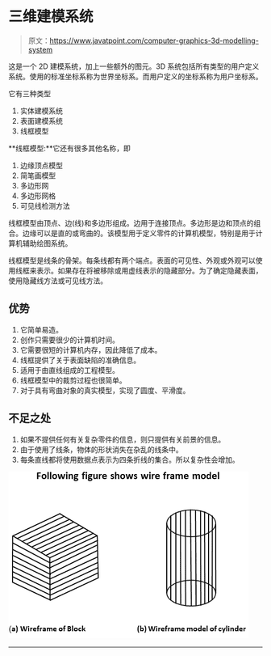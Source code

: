 # 三维建模系统

> 原文：<https://www.javatpoint.com/computer-graphics-3d-modelling-system>

这是一个 2D 建模系统，加上一些额外的图元。3D 系统包括所有类型的用户定义系统。使用的标准坐标系称为世界坐标系。而用户定义的坐标系称为用户坐标系。

它有三种类型

1.  实体建模系统
2.  表面建模系统
3.  线框模型

**线框模型:**它还有很多其他名称，即

1.  边缘顶点模型
2.  简笔画模型
3.  多边形网
4.  多边形网格
5.  可见线检测方法

线框模型由顶点、边(线)和多边形组成。边用于连接顶点。多边形是边和顶点的组合。边缘可以是直的或弯曲的。该模型用于定义零件的计算机模型，特别是用于计算机辅助绘图系统。

线框模型是线条的骨架。每条线都有两个端点。表面的可见性、外观或外观可以使用线框来表示。如果存在将被移除或用虚线表示的隐藏部分。为了确定隐藏表面，使用隐藏线方法或可见线方法。

## 优势

1.  它简单易造。
2.  创作只需要很少的计算机时间。
3.  它需要很短的计算机内存，因此降低了成本。
4.  线框提供了关于表面缺陷的准确信息。
5.  适用于由直线组成的工程模型。
6.  线框模型中的裁剪过程也很简单。
7.  对于具有弯曲对象的真实模型，实现了圆度、平滑度。

## 不足之处

1.  如果不提供任何有关复杂零件的信息，则只提供有关前景的信息。
2.  由于使用了线条，物体的形状消失在杂乱的线条中。
3.  每条直线都将使用数据点表示为四条折线的集合。所以复杂性会增加。

![3D Modelling System](img/f7068fd45aca290fbf6711aa208c2b20.png)

* * *